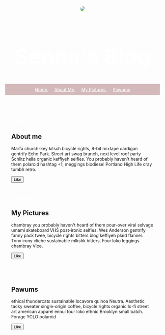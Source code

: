 <!DOCTYPE html>
<head>
  <link href="/normalize.css" rel="stylesheet">
  <style>
    header {
      text-align: center;
      background: url('https://i.imgur.com/vJ2ojYv.jpg');
      background-size: cover;
      color: white;
    }
    a {
      color: white;
    }
    h1 {
      font-size: 70px;
    }
    img {
      margin: 40px 0px 0px 0px;
      border: 7px solid white;
      border-radius: 20px;
    }
    ul {
      padding: 10px;
      background: rgba(149,83,83,0.4);
    }
    li {
      display: inline;
      padding: 0px 10px 0px 10px;
    }
    article {
      max-width: 500px;
      padding: 20px;
      margin: 0 auto;
    }
    @media (max-width: 500px) {
      h1 {
        font-size: 36px;
        padding: 5px;
      }
      li {
        padding: 5px;
        display: block;
      }
    }
  </style>
</head>
<body>
  <header>
    <img src= url(https://i.imgur.com/YYE3hge.jpeg)>
    <h1>Senna's Blog</h1>
    <ul>
      <li> <a href="https://milapoolvos.github.io"> Home </a> </li>
      <li> <a href="https://milapoolvos.github.io/MilaPoolvos.github.io-About-me/"> About Me </a> </li>
      <li> <a href="https://milapoolvos.github.io/MilaPoolvos.github.io-My-Pictures/"> My Pictures </a> </li>
      <li> <a href="https://milapoolvos.github.io/MilaPoolvos.github.io-Pawums/"> Pawums </a> </li>
    </ul>
  </header>
  <article>
    <a href="#About Me"> About Me </a>
    <h2> About me </h2>
    <p>Marfa church-key kitsch bicycle rights, 8-bit mixtape cardigan gentrify Echo Park. Street art swag brunch, next level roof party Schlitz hella organic keffiyeh selfies. You probably haven't heard of them polaroid hashtag +1, meggings biodiesel Portland High Life cray tumblr retro.</p>
    <button>Like</button>
  </article>
  <article> 
    <a href="#My Pictures"> My Pictures </a>
    <h2>My Pictures</h2>
    <p>chambray you probably haven't heard of them pour-over viral selvage umami skateboard VHS post-ironic selfies. Wes Anderson gentrify fanny pack twee, bicycle rights bitters blog keffiyeh plaid flannel. Tonx irony cliche sustainable mlkshk bitters. Four loko leggings chambray Vice.</p>
    <button>Like</button>
  </article>
  <article>
    <a href="#Pawums"> Pawums </a>
    <h2>Pawums</h2>
    <p>ethical thundercats sustainable locavore quinoa Neutra. Aesthetic tacky sweater single-origin coffee, bicycle rights organic lo-fi street art american apparel ennui four loko ethnic Brooklyn small batch. Forage YOLO polaroid</p>
    <button>Like</button>
  </article>
  <script>
    $("button").on("click", function() {
      alert("Clicked!");
    });
  </script>
</body>
